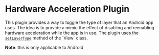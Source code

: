 # Hardware Acceleration Plugin
This plugin provides a way to toggle the type of layer that an Android app uses. The idea is to provide a mimic the effect of disabling and reenabling hardware acceleration while the app is in use. The plugin uses the [`setLayerType`](https://developer.android.com/reference/android/view/View#setLayerType(int,%20android.graphics.Paint)) method of the `View` class.

**Note**: this is only applicable to Android
